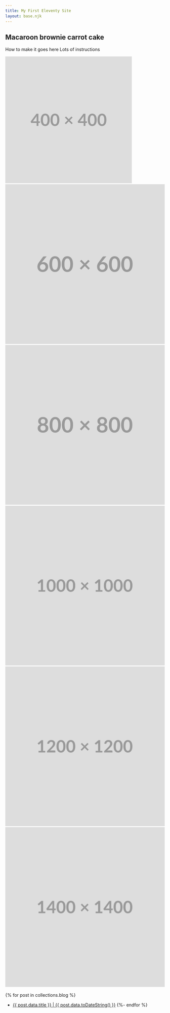 ```yaml
---
title: My First Eleventy Site
layout: base.njk
---
```


## Macaroon brownie carrot cake

How to make it goes here
Lots of instructions

![alt text](./images/400.png "Title")
![alt text](./images/600.png "Title")
![alt text](./images/800.png "Title")
![alt text](./images/1000.png "Title")
![alt text](./images/1200.png "Title")
![alt text](./images/1400.png "Title")

{% for post in collections.blog %}

- [{{ post.data.title }} | {{ post.data.toDateString() }}]({{post.url}})
  {%- endfor %}
